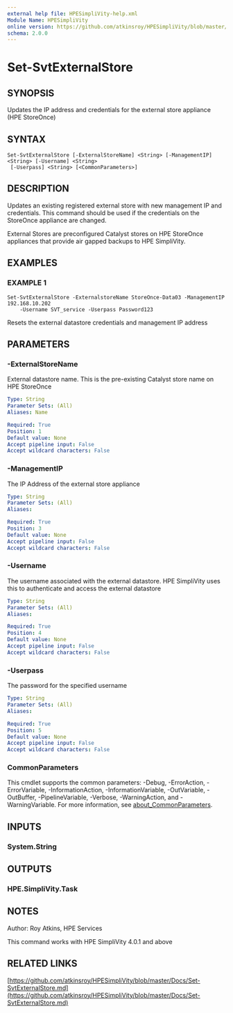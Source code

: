 ```yaml
---
external help file: HPESimpliVity-help.xml
Module Name: HPESimpliVity
online version: https://github.com/atkinsroy/HPESimpliVity/blob/master/Docs/Set-SvtExternalStore.md
schema: 2.0.0
---
```


# Set-SvtExternalStore

## SYNOPSIS
Updates the IP address and credentials for the external store appliance (HPE StoreOnce)

## SYNTAX

```
Set-SvtExternalStore [-ExternalStoreName] <String> [-ManagementIP] <String> [-Username] <String>
 [-Userpass] <String> [<CommonParameters>]
```

## DESCRIPTION
Updates an existing registered external store with new management IP and credentials.
This command
should be used if the credentials on the StoreOnce appliance are changed.

External Stores are preconfigured Catalyst stores on HPE StoreOnce appliances that provide air gapped
backups to HPE SimpliVity.

## EXAMPLES

### EXAMPLE 1
```
Set-SvtExternalStore -ExternalstoreName StoreOnce-Data03 -ManagementIP 192.168.10.202
    -Username SVT_service -Userpass Password123
```

Resets the external datastore credentials and management IP address

## PARAMETERS

### -ExternalStoreName
External datastore name.
This is the pre-existing Catalyst store name on HPE StoreOnce

```yaml
Type: String
Parameter Sets: (All)
Aliases: Name

Required: True
Position: 1
Default value: None
Accept pipeline input: False
Accept wildcard characters: False
```

### -ManagementIP
The IP Address of the external store appliance

```yaml
Type: String
Parameter Sets: (All)
Aliases:

Required: True
Position: 3
Default value: None
Accept pipeline input: False
Accept wildcard characters: False
```

### -Username
The username associated with the external datastore.
HPE SimpliVity uses this to authenticate and
access the external datastore

```yaml
Type: String
Parameter Sets: (All)
Aliases:

Required: True
Position: 4
Default value: None
Accept pipeline input: False
Accept wildcard characters: False
```

### -Userpass
The password for the specified username

```yaml
Type: String
Parameter Sets: (All)
Aliases:

Required: True
Position: 5
Default value: None
Accept pipeline input: False
Accept wildcard characters: False
```

### CommonParameters
This cmdlet supports the common parameters: -Debug, -ErrorAction, -ErrorVariable, -InformationAction, -InformationVariable, -OutVariable, -OutBuffer, -PipelineVariable, -Verbose, -WarningAction, and -WarningVariable. For more information, see [about_CommonParameters](http://go.microsoft.com/fwlink/?LinkID=113216).

## INPUTS

### System.String
## OUTPUTS

### HPE.SimpliVity.Task
## NOTES
Author: Roy Atkins, HPE Services

This command works with HPE SimpliVity 4.0.1 and above

## RELATED LINKS

[https://github.com/atkinsroy/HPESimpliVity/blob/master/Docs/Set-SvtExternalStore.md](https://github.com/atkinsroy/HPESimpliVity/blob/master/Docs/Set-SvtExternalStore.md)

